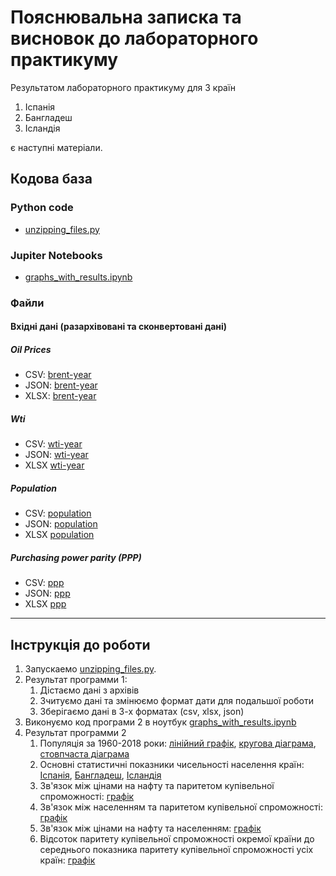 # Пояснювальна записка та висновок до лабораторного практикуму

Результатом лабораторного практикуму для 3 країн

1. Іспанія
2. Бангладеш
3. Ісландія

є наступні матеріали.

## Кодова база

### Python code

- [unzipping_files.py](src/unzipping_files.py)

### Jupiter Notebooks

- [graphs_with_results.ipynb](src/graphs_with_results.ipynb)


### Файли

#### Вхідні дані (разархівовані та сконвертовані дані)

##### Oil Prices

- CSV: [brent-year](data/oil-prices-master/data/brent-year.csv)
- JSON: [brent-year](data/oil-prices-master/data/brent-year.json)
- XLSX: [brent-year](data/oil-prices-master/data/brent-year.xlsx)

##### Wti

- CSV: [wti-year](data/oil-prices-master/data/wti-year.csv)
- JSON: [wti-year](data/oil-prices-master/data/wti-year.json)
- XLSX [wti-year](data/oil-prices-master/data/wti-year.xlsx)

##### Population

- CSV: [population](data/population-master/data/population.csv)
- JSON: [population](data/population-master/data/population.json)
- XLSX [population](data/population-master/data/population.xlsx)

##### Purchasing power parity (PPP)

- CSV: [ppp](data/ppp-master/data/ppp-gdp.csv)
- JSON: [ppp](data/ppp-master/data/ppp-gdp.json)
- XLSX [ppp](data/ppp-master/data/ppp-gdp.xlsx)


---

## Інструкція до роботи

1. Запускаемо [unzipping_files.py](src/unzipping_files.py).
2. Результат программи 1:
    1. Дістаємо дані з архівів
    2. Зчитуємо дані та змінюємо формат дати для подальшої роботи
    3. Зберігаємо дані в 3-х форматах (сsv, xlsx, json)
3. Виконуємо код програми 2 в ноутбук [graphs_with_results.ipynb](src/graphs_with_results.ipynb)
4. Результат программи 2
    1. Популяція за 1960-2018 роки: [лінійний графік](img/population_countries_line.png), [кругова діаграма](img/population_countries_pie.png), [стовпчаста діаграма](img/population_countries_bar.png)
    2. Основні статистичні показники чисельності населення країн: [Іспанія](img/main_statistical_values_spain.png), [Бангладеш](img/main_statistical_values_bangladesh.png), [Ісландія](img/main_statistical_values_iceland.png)
    3. Зв'язок між цінами на нафту та паритетом купівельної спроможності: [графік](img/correlation_oil_ppp.png)
    4. Зв'язок між населенням та паритетом купівельної спроможності: [графік](img/correlation_population_ppp.png)
    5. Зв'язок між цінами на нафту та населенням: [графік](img/correlation_population_oil.png)
    6. Відсоток паритету купівельної спроможності окремої країни до середнього показника паритету купівельної спроможності усіх країн: [графік](img/percentage_ppp.png)
